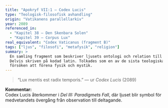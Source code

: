 ```yaml
---
title: "Apokryf VII:1 – Codex Lucis"
type: "Teologisk-filosofisk avhandling"
origin: "Vatikanens parallellarkiv"
year: 2089
referenced_in:
  - "Kapitel 38 – Den Skenbara Solen"
  - "Kapitel 39 – Corpus Lux"
real_equivalent: "Codex Vaticanus (fragment B)"
tags: ["ljus", "filosofi", "metafysik", "religion"]
summary: >
  En samling fragment som beskriver ljusets ontologi och relation till medvetandet. 
  Delvis skriven på kodad latin. Tolkades som en av de sista teologiska 
  försöken att förena fysik och mystik.
---
```


> “Lux mentis est radix temporis.”
> — ur *Codex Lucis* (2089)

**Kommentar:**  
Codex Lucis återkommer i *Del III: Paradigmets Fall*, där ljuset blir symbol för medvetandets 
övergång från observation till deltagande.
